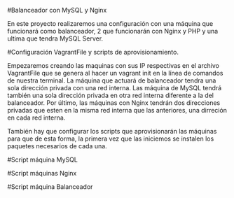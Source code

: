 #Balanceador con MySQL y Nginx

En este proyecto realizaremos una configuración con una máquina que funcionará como balanceador, 2 que funcionarán con Nginx y PHP y una ultima que tendra MySQL Server.

#Configuración VagrantFile y scripts de aprovisionamiento.

Empezaremos creando las maquinas con sus IP respectivas en el archivo VagrantFile que se genera al hacer un vagrant init en la línea de comandos de nuestra terminal. La máquina que actuará de balanceador tendra una sola dirección privada con una red interna. Las máquina de MySQL tendrá también una sola dirección privada en otra red interna diferente a la del balanceador. Por último, las máquinas con Nginx tendrán dos direcciones privadas que esten en la misma red interna que las anteriores, una dirreción en cada red interna.



También hay que configurar los scripts que aprovisionarán las máquinas para que de esta forma, la primera vez que las iniciemos se instalen los paquetes necesarios de cada una.

#Script máquina MySQL


#Script máquinas Nginx


#Script máquina Balanceador
